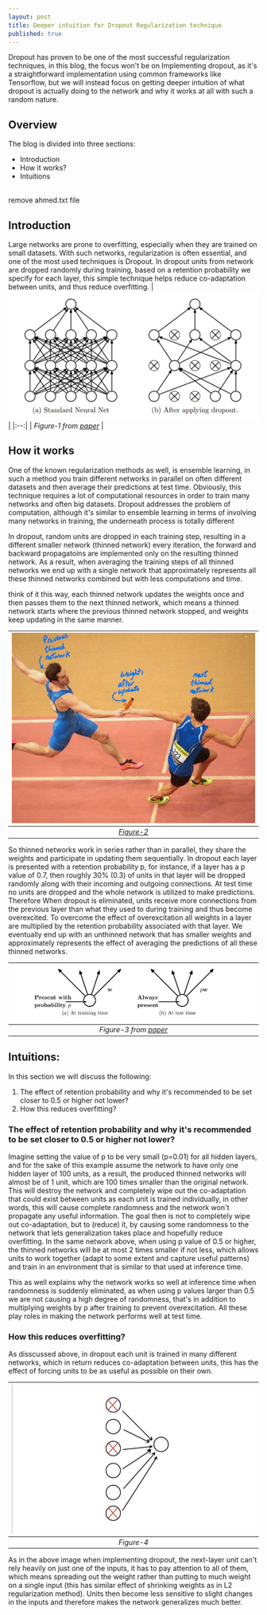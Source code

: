 ```yaml
---
layout: post
title: Deeper intuition for Dropout Regularization technique 
published: true
---
```



Dropout has proven to be one of the most successful regularization techniques, in this blog, the focus won't be on Implementing dropout, as it's a straightforward implementation using common frameworks like Tensorflow, but we will instead focus on getting deeper intuition of what dropout is actually doing to the network and why it works at all with such a random nature.

## Overview
The blog is divided into three sections:
* Introduction 
* How it works?
* Intuitions

</br>
remove ahmed.txt file

## Introduction
Large networks are prone to overfitting, especially when they are trained on small datasets. With such networks, regularization is often essential, and one of the most used techniques is Dropout. In dropout units from network are dropped randomly during training, based on a retention probability we specify for each layer, this simple technique helps reduce co-adaptation between units, and thus reduce overfitting.
| ![Dropout_general_image](../images/images/Dropout/dropout_general.png) |
|:--:| 
| *Figure-1 from*  *[paper](https://www.cs.toronto.edu/~rsalakhu/papers/srivastava14a.pdf)* |

## How it works

One of the known regularization methods as well, is ensemble learning, in such a method you train different networks in parallel on often different datasets and then average their predictions at test time. Obviously, this technique requires a lot of computational resources in order to train many networks and often big datasets. Dropout addresses the problem of computation, although it's similar to ensemble learning in terms of involving many networks in training, the underneath process is totally different

In dropout, random units are dropped in each training step, resulting in a different smaller network (thinned network) every iteration, the forward and backward propagatoins are implemented only on the resulting thinned network. As a result, when averaging the training steps of all thinned networks we end up with a single network that approximately represents all these thinned networks combined but with less computations and time.

think of it this way, each thinned network updates the weights once and then passes them to the next thinned network, which means a thinned network starts where the previous thinned network stopped, and weights keep updating in the same manner. 

| ![Dropout_general_image](../images/images/Dropout/athlete.jpg) |
|:--:| 
| *[Figure-2](https://sportsmatik.com/uploads/matik-sports-corner/matik-know-how/relay_1564644996.jpg)* |

So thinned networks work in series rather than in parallel, they share the weights and participate in updating them sequentially. In dropout each layer is presented with a retention probability p, for instance, if a layer has a p value of 0.7, then roughly 30% (0.3) of units in that layer will be dropped randomly along with their incoming and outgoing connections. At test time no units are dropped and the whole network is utilized to make predictions. Therefore When dropout is eliminated, units receive more connections from the previous layer than what they used to during training and thus become overexcited. To overcome the effect of overexcitation all weights in a layer are multiplied by the retention probability associated with that layer. We eventually end up with an unthinned network that has smaller weights and approximately represents the effect of averaging the predictions of all these thinned networks.

| ![Dropout_general_image](../images/images/Dropout/units.jpg) |
|:--:| 
| *Figure-3 from* *[paper](https://sportsmatik.com/uploads/matik-sports-corner/matik-know-how/relay_1564644996.jpg)* |


## Intuitions:
In this section we will discuss the following:
1. The effect of retention probability and why it's recommended to be set closer to 0.5 or higher not lower?
1. How this reduces overfitting?

### The effect of retention probability and why it's recommended to be set closer to 0.5 or higher not lower?

Imagine setting the value of p to be very small (p=0.01) for all hidden layers, and for the sake of this example assume the network to have only one hidden layer of 100 units, as a result, the produced thinned networks will almost be of 1 unit, which are 100 times smaller than the original network. This will destroy the network and completely wipe out the co-adaptation that could exist between units as each unit is trained individually, in other words, this will cause complete randomness and the network won't propagate any useful information. The goal then is not to completely wipe out co-adaptation, but to (reduce) it, by causing some randomness to the network that lets generalization takes place and hopefully reduce overfitting. In the same network above, when using p value of 0.5 or higher, the thinned networks will be at most 2 times smaller if not less, which allows units to work together (adapt to some extent and capture useful patterns) and train in an environment that is similar to that used at inference time.  

This as well explains why the network works so well at inference time when randomness is suddenly eliminated, as when using p values larger than 0.5 we are not causing a high degree of randomness, that's in addition to multiplying weights by p after training to prevent overexcitation. All these play roles in making the network performs well at test time.

### How this reduces overfitting? 
 
As disscussed above, in dropout each unit is trained in many different networks, which in return reduces co-adaptation between units, this has the effect of forcing units to be as useful as possible on their own.

| ![Dropout_general_image](../images/images/Dropout/overfitting.jpg) |
|:--:| 
| *Figure-4* |


As in the above image when implementing dropout, the next-layer unit can't rely heavily on just one of the inputs, it has to pay attention to all of them, which means spreading out the weight rather than putting to much weight on a single input (this has similar effect of shrinking weights as in L2 regularization method). Units then become less sensitive to slight changes in the inputs and therefore makes the network generalizes much better.




